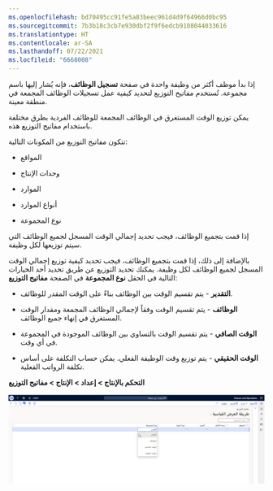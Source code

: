 ```yaml
---
ms.openlocfilehash: bd70495cc91fe5a83beec961d4d9f64966d0bc95
ms.sourcegitcommit: 7b3b18c3cb7e930dbf2f9f6edcb9108044033616
ms.translationtype: HT
ms.contentlocale: ar-SA
ms.lasthandoff: 07/22/2021
ms.locfileid: "6668008"
---
```

إذا بدأ موظف أكثر من وظيفة واحدة في صفحة **تسجيل الوظائف**، فإنه يُشار إليها باسم مجموعة. تُستخدم مفاتيح التوزيع لتحديد كيفية عمل تسجيلات الوظائف المجمعة في منطقة معينة.

يمكن توزيع الوقت المستغرق في الوظائف المجمعة للوظائف الفردية بطرق مختلفة باستخدام مفاتيح التوزيع هذه.

تتكون مفاتيح التوزيع من المكونات التالية:

-   المواقع

-   وحدات الإنتاج

-   الموارد

-   أنواع الموارد

-   نوع المجموعة

إذا قمت بتجميع الوظائف، فيجب تحديد إجمالي الوقت المسجل لجميع الوظائف التي سيتم توزيعها لكل وظيفة.

بالإضافة إلى ذلك، إذا قمت بتجميع الوظائف، فيجب تحديد كيفية توزيع إجمالي الوقت المسجل لجميع الوظائف لكل وظيفة. يمكنك تحديد التوزيع عن طريق تحديد أحد الخيارات التالية في الحقل **نوع المجموعة** في الصفحة **مفاتيح التوزيع**:

-   **التقدير** - يتم تقسيم الوقت بين الوظائف بناءً على الوقت المقدر للوظائف.

-   **الوظائف** - يتم تقسيم الوقت وفقاً لإجمالي الوظائف المجمعة ومقدار الوقت المستغرق في إنهاء جميع الوظائف.

-   **الوقت الصافي** - يتم تقسيم الوقت بالتساوي بين الوظائف الموجودة في المجموعة في أي وقت.

-   **الوقت الحقيقي** - يتم توزيع وقت الوظيفة الفعلي. يمكن حساب التكلفة على أساس تكلفة الرواتب الفعلية.


**التحكم بالإنتاج > إعداد > الإنتاج > مفاتيح التوزيع**

![لقطة شاشة لقائمة نوع المجموعة المنسدلة في صفحة مفاتيح التوزيع.](../media/allocation-keys.png)

